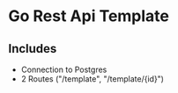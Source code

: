 # Go Rest Api Template

## Includes

* Connection to Postgres
* 2 Routes ("/template", "/template/{id}")
